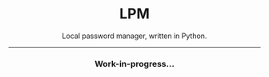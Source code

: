 <div align="center">
	<!-- logo goes here lol -->
	<h1>LPM</h1>
	<p>Local password manager, written in Python.</p><hr>
	<h3>Work-in-progress...</h3>
</div>
